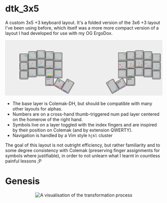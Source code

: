 # dtk_3x5
A custom 3x5 +3 keyboard layout. It's a folded version of the 3x6 +3 layout I've been using before, which itself was a more more compact version of a layout I had developed for use with my OG ErgoDox.

![A visualization of the layout](./docs/assets/img/custom-3x5-layout.png)

 - The base layer is Colemak-DH, but should be compatible with many other layouts for alphas.
 - Numbers are on a cross-hand thumb-triggered num pad layer centered on the homerow of the right hand.
 - Symbols live on a layer toggled with the index fingers and are inspired by their position on Colemak (and by extension QWERTY).
 - Navigation is handled by a Vim style `hjkl` cluster

The goal of this layout is not outright efficiency, but rather familiarity and to some degree consistency with Colemak (preserving finger assignments for symbols where justifiable), in order to not unlearn what I learnt in countless painful lessons ;P

# Genesis
<p align="center">
  <img width="600" alt="A visualisation of the transformation process" src="https://cdn.jsdelivr.net/gh/0x64746b/dtk_3x5@genesis/docs/assets/img/dtk35_genesis_everything_external.svg">
</p>
